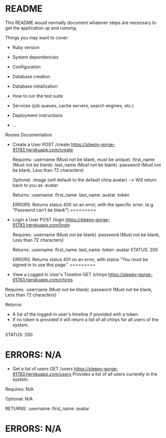 # README

This README would normally document whatever steps are necessary to get the
application up and running.

Things you may want to cover:

* Ruby version

* System dependencies

* Configuration

* Database creation

* Database initialization

* How to run the test suite

* Services (job queues, cache servers, search engines, etc.)

* Deployment instructions

* ...

Routes Documentation

* Create a User
  POST /create
  https://sleepy-gorge-91783.herokuapp.com/create

  Requires:
  :username (Must not be blank, must be unique)
  :first_name (Must not be blank)
  :last_name (Must not be blank)
  :password (Must not be blank, Less than 72 characters)

  Optional:
  :image (will default to the default chirp avatar)
   --> Will return back to you as :avatar

   Returns:
   :username
   :first_name
   :last_name
   :avatar
   :token

  ERRORS:
  Returns status 400 on an error, with the specific error. (e.g. "Password can't be blank")
 =========
* Login a User
  POST /login
  https://sleepy-gorge-91783.herokuapp.com/login

  Requires:
  :username (Must not be blank)
  :password (Must not be blank, Less than 72 characters)

  Returns:
  :username
  :first_name
  :last_name
  :token
  :avatar
  STATUS: 200

  ERRORS:
  Returns status 401 on an error, with status "You must be signed in to use this page."
 =========
* View a Logged In User's Timeline
 GET /chirps
 https://sleepy-gorge-91783.herokuapp.com/chirps

 Requires:
 :username (Must not be blank)
 :password (Must not be blank, Less than 72 characters)

 Returns:
 * A list of the logged-in user's timeline if provided with a token.
 * If no token is provided it will return a list of all chirps for all users of the system.

 STATUS: 200

 ERRORS:
 N/A
 =========
* Get a list of users
 GET /users
 https://sleepy-gorge-91783.herokuapp.com/users
 Provides a list of all users currently in the system.

 Requires:
 N/A

 Optional:
 N/A

 RETURNS:
  :username
  :first_name
  :avatar

 ERRORS:
 N/A
=========
